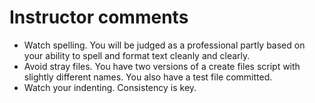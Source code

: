 # Instructor comments

 - Watch spelling. You will be judged as a professional partly based on your ability to spell and format text cleanly and clearly.
 - Avoid stray files. You have two versions of a create files script with slightly different names. You also have a test file committed.
 - Watch your indenting. Consistency is key.
